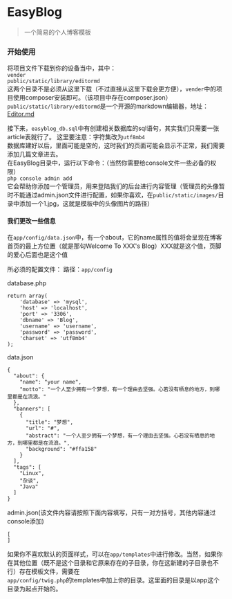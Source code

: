 # EasyBlog
>一个简易的个人博客模板

### 开始使用
将项目文件下载到你的设备当中，其中：  
`vender`  
`public/static/library/editormd`  
这两个目录不是必须从这里下载（不过直接从这里下载会更方便），`vender`中的项目使用composer安装即可。（该项目中存在composer.json）
`public/static/library/editormd`是一个开源的markdown编辑器，地址：[Editor.md](https://pandao.github.io/editor.md/)

接下来，`easyblog_db.sql`中有创建相关数据库的sql语句，其实我们只需要一张article表就行了。
这里要注意：字符集改为`utf8mb4`  
数据库建好以后，里面可能是空的，这时我们的页面可能会显示不正常，我们需要添加几篇文章进去。  
在EasyBlog目录中，运行以下命令：（当然你需要给console文件一些必备的权限）  
`php console admin add`  
它会帮助你添加一个管理员，用来登陆我们的后台进行内容管理（管理员的头像暂时不能通过admin.json文件进行配置，如果你喜欢，在`public/static/images/`目录中添加一个1.jpg，这就是模板中的头像图片的路径）  

#### 我们更改一些信息
在`app/config/data.json`中，有一个about，它的name属性的值将会呈现在博客首页的最上方位置（就是那句Welcome To XXX's Blog）XXX就是这个值，页脚的爱心后面也是这个值 

所必须的配置文件：
路径：`app/config`

database.php

    return array(
        'database' => 'mysql',
        'host' => 'localhost',
        'port' => '3306',
        'dbname' => 'Blog',
        'username' => 'username',
        'password' => 'password',
        'charset' => 'utf8mb4'
    );
    
data.json

    {
      "about": {
        "name": "your name",
        "motto": "一个人至少拥有一个梦想，有一个理由去坚强。心若没有栖息的地方，到哪里都是在流浪。"
      },
      "banners": [
        {
          "title": "梦想",
          "url": "#",
          "abstract": "一个人至少拥有一个梦想，有一个理由去坚强。心若没有栖息的地方，到哪里都是在流浪。",
          "background": "#ffa158"
        }
      ],
      "tags": [
        "Linux",
        "杂谈",
        "Java"
      ]
    }
    
admin.json(该文件内容请按照下面内容填写，只有一对方括号，其他内容通过console添加)

    [
    ]


如果你不喜欢默认的页面样式，可以在`app/templates`中进行修改。当然，如果你在其他位置（既不是这个目录和它原来存在的子目录，你在这新建的子目录也不行）存在模板文件，需要在  
`app/config/twig.php`的templates中加上你的目录。这里面的目录是以app这个目录为起点开始的。
